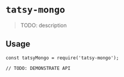 # `tatsy-mongo`

> TODO: description

## Usage

```
const tatsyMongo = require('tatsy-mongo');

// TODO: DEMONSTRATE API
```
